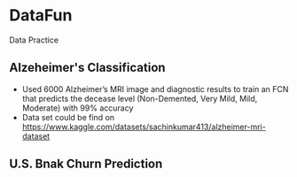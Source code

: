 # DataFun
Data Practice

## Alzeheimer's Classification
-	Used 6000 Alzheimer’s MRI image and diagnostic results to train an FCN that predicts the decease level (Non-Demented, Very Mild, Mild, Moderate) with 99% accuracy
- Data set could be find on https://www.kaggle.com/datasets/sachinkumar413/alzheimer-mri-dataset

## U.S. Bnak Churn Prediction

